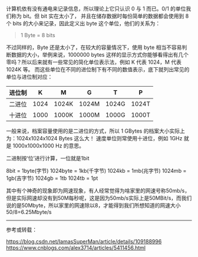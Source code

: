 计算机依有没有通电来记录信息，所以理论上它只认识 0 与 1 而已。0/1 的单位我们称为 bit。但 bit 实在太小了， 并且在储存数据时每份简单的数据都会使用到 8 个 bits 的大小来记录，因此定义出 byte 这个单位，他们的关系为：

> 1 Byte = 8 bits

不过同样的，Byte 还是太小了，在较大的容量情况下，使用 byte 相当不容易判断数据的大小，举例来说，1000000 bytes 这样的显示方式你能够看得出有几个零吗？所以后来就有一些常见的简化单位表示法，例如 K 代表 1024，M 代表 1024K 等。 而这些单位在不同的进位制下有不同的数值表示，底下就列出常见的单位与进位制对应：

| 进位制 | K    | M     | G     | T     | P     |
| ------ | ---- | ----- | ----- | ----- | ----- |
| 二进位 | 1024 | 1024K | 1024M | 1024G | 1024T |
| 十进位 | 1000 | 1000K | 1000M | 1000G | 1000T |



一般来说，档案容量使用的是二进位的方式，所以 1 GBytes 的档案大小实际上为：1024x1024x1024 Bytes 这么大！ 速度单位则常使用十进位，例如 1GHz 就是 1000x1000x1000 Hz 的意思。



二进制按‘位’进行计算，一位就是1bit

8bit = 1byte(字节)
1024byte = 1kb(千字节)
1024kb = 1mb(兆字节)
1024mb = 1gb(吉字节)
1024gb = 1tb
1024tb = 1pt

其中有个神奇的现象即为网速现象，有人经常觉得为啥家里的网速号称50mb/s，但是实际网速却没有到50M每秒呢，这是因为50mb/s实际上是50MBit/s，而我们说的是50Mbyte，所以家里的网速除以8，才能得到我们所想知道的网速大小 50/8=6.25Mbyte/s



























----




参考或转载：

https://blog.csdn.net/IamasSuperMan/article/details/109188996
https://www.cnblogs.com/alex3714/articles/5411456.html


